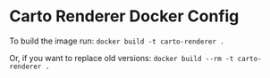 # Carto Renderer Docker Config #
To build the image run:
    `docker build -t carto-renderer .`

Or, if you want to replace old versions:
    `docker build --rm -t carto-renderer .`
